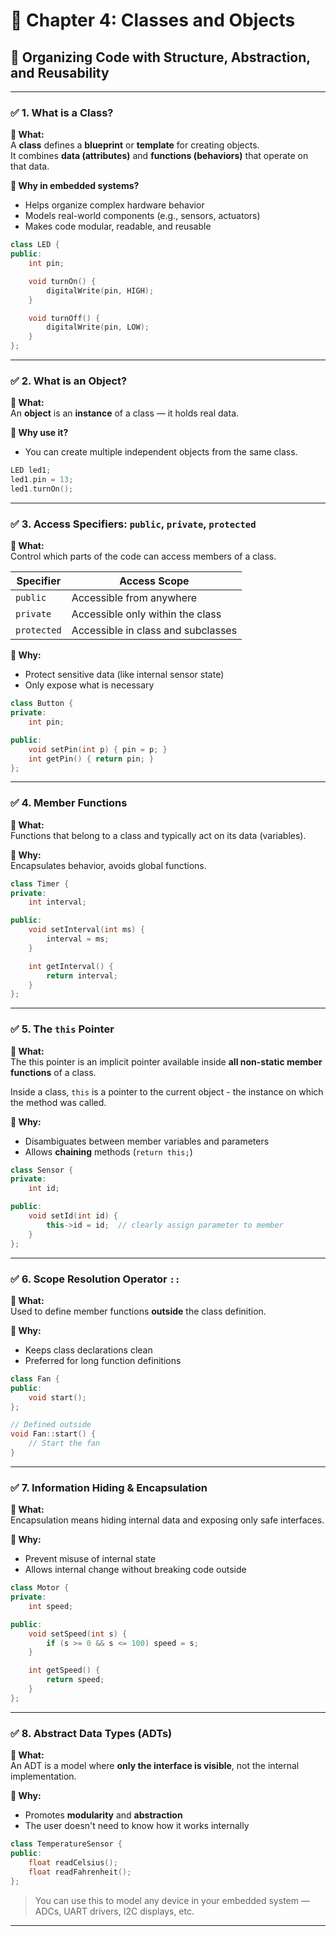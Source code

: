 
# 📘 Chapter 4: Classes and Objects  
## 🧱 Organizing Code with Structure, Abstraction, and Reusability

---

### ✅ 1. What is a Class?  
**📌 What:**  
A **class** defines a **blueprint** or **template** for creating objects.  
It combines **data (attributes)** and **functions (behaviors)** that operate on that data.

**🎯 Why in embedded systems?**  
- Helps organize complex hardware behavior  
- Models real-world components (e.g., sensors, actuators)  
- Makes code modular, readable, and reusable

```cpp
class LED {
public:
    int pin;

    void turnOn() {
        digitalWrite(pin, HIGH);
    }

    void turnOff() {
        digitalWrite(pin, LOW);
    }
};
```

---

### ✅ 2. What is an Object?  
**📌 What:**  
An **object** is an **instance** of a class — it holds real data.

**🎯 Why use it?**  
- You can create multiple independent objects from the same class.

```cpp
LED led1;
led1.pin = 13;
led1.turnOn();
```

---

### ✅ 3. Access Specifiers: `public`, `private`, `protected`  
**📌 What:**  
Control which parts of the code can access members of a class.

| Specifier   | Access Scope                          |
|-------------|----------------------------------------|
| `public`    | Accessible from anywhere               |
| `private`   | Accessible only within the class       |
| `protected` | Accessible in class and subclasses     |

**🎯 Why:**  
- Protect sensitive data (like internal sensor state)  
- Only expose what is necessary

```cpp
class Button {
private:
    int pin;

public:
    void setPin(int p) { pin = p; }
    int getPin() { return pin; }
};
```

---

### ✅ 4. Member Functions  
**📌 What:**  
Functions that belong to a class and typically act on its data (variables).

**🎯 Why:**  
Encapsulates behavior, avoids global functions.

```cpp
class Timer {
private:
    int interval;

public:
    void setInterval(int ms) {
        interval = ms;
    }

    int getInterval() {
        return interval;
    }
};
```

---

### ✅ 5. The `this` Pointer  
**📌 What:**  
The this pointer is an implicit pointer available inside **all non-static member functions** of a class.

Inside a class, `this` is a pointer to the current object - the instance on which the method was called.

**🎯 Why:**  
- Disambiguates between member variables and parameters  
- Allows **chaining** methods (`return this;`)

```cpp
class Sensor {
private:
    int id;

public:
    void setId(int id) {
        this->id = id;  // clearly assign parameter to member
    }
};
```

---

### ✅ 6. Scope Resolution Operator `::`  
**📌 What:**  
Used to define member functions **outside** the class definition.

**🎯 Why:**  
- Keeps class declarations clean  
- Preferred for long function definitions

```cpp
class Fan {
public:
    void start();
};

// Defined outside
void Fan::start() {
    // Start the fan
}
```

---

### ✅ 7. Information Hiding & Encapsulation  
**📌 What:**  
Encapsulation means hiding internal data and exposing only safe interfaces.

**🎯 Why:**  
- Prevent misuse of internal state  
- Allows internal change without breaking code outside

```cpp
class Motor {
private:
    int speed;

public:
    void setSpeed(int s) {
        if (s >= 0 && s <= 100) speed = s;
    }

    int getSpeed() {
        return speed;
    }
};
```

---

### ✅ 8. Abstract Data Types (ADTs)  
**📌 What:**  
An ADT is a model where **only the interface is visible**, not the internal implementation.

**🎯 Why:**  
- Promotes **modularity** and **abstraction**  
- The user doesn't need to know how it works internally

```cpp
class TemperatureSensor {
public:
    float readCelsius();
    float readFahrenheit();
};
```

> You can use this to model any device in your embedded system — ADCs, UART drivers, I2C displays, etc.

---
